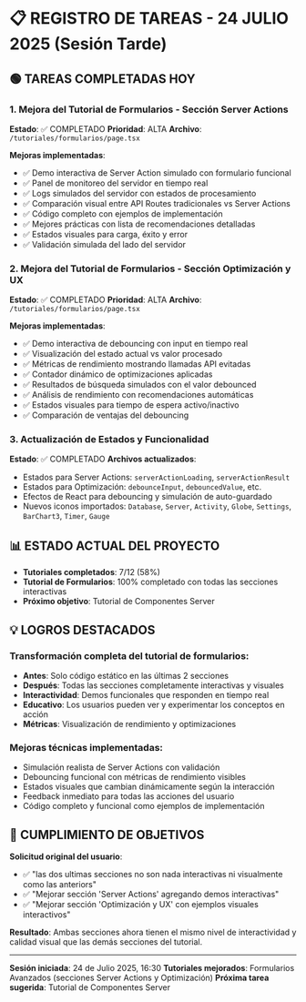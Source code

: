# 📋 REGISTRO DE TAREAS - 24 JULIO 2025 (Sesión Tarde)

## 🟢 TAREAS COMPLETADAS HOY

### 1. Mejora del Tutorial de Formularios - Sección Server Actions
**Estado**: ✅ COMPLETADO
**Prioridad**: ALTA
**Archivo**: `/tutoriales/formularios/page.tsx`

**Mejoras implementadas**:
- ✅ Demo interactiva de Server Action simulado con formulario funcional
- ✅ Panel de monitoreo del servidor en tiempo real
- ✅ Logs simulados del servidor con estados de procesamiento
- ✅ Comparación visual entre API Routes tradicionales vs Server Actions
- ✅ Código completo con ejemplos de implementación
- ✅ Mejores prácticas con lista de recomendaciones detalladas
- ✅ Estados visuales para carga, éxito y error
- ✅ Validación simulada del lado del servidor

### 2. Mejora del Tutorial de Formularios - Sección Optimización y UX
**Estado**: ✅ COMPLETADO
**Prioridad**: ALTA
**Archivo**: `/tutoriales/formularios/page.tsx`

**Mejoras implementadas**:
- ✅ Demo interactiva de debouncing con input en tiempo real
- ✅ Visualización del estado actual vs valor procesado
- ✅ Métricas de rendimiento mostrando llamadas API evitadas
- ✅ Contador dinámico de optimizaciones aplicadas
- ✅ Resultados de búsqueda simulados con el valor debounced
- ✅ Análisis de rendimiento con recomendaciones automáticas
- ✅ Estados visuales para tiempo de espera activo/inactivo
- ✅ Comparación de ventajas del debouncing

### 3. Actualización de Estados y Funcionalidad
**Estado**: ✅ COMPLETADO
**Archivos actualizados**:
- Estados para Server Actions: `serverActionLoading`, `serverActionResult`
- Estados para Optimización: `debounceInput`, `debouncedValue`, etc.
- Efectos de React para debouncing y simulación de auto-guardado
- Nuevos iconos importados: `Database`, `Server`, `Activity`, `Globe`, `Settings`, `BarChart3`, `Timer`, `Gauge`

## 📊 ESTADO ACTUAL DEL PROYECTO

- **Tutoriales completados**: 7/12 (58%)
- **Tutorial de Formularios**: 100% completado con todas las secciones interactivas
- **Próximo objetivo**: Tutorial de Componentes Server

## 💡 LOGROS DESTACADOS

### Transformación completa del tutorial de formularios:
- **Antes**: Solo código estático en las últimas 2 secciones
- **Después**: Todas las secciones completamente interactivas y visuales
- **Interactividad**: Demos funcionales que responden en tiempo real
- **Educativo**: Los usuarios pueden ver y experimentar los conceptos en acción
- **Métricas**: Visualización de rendimiento y optimizaciones

### Mejoras técnicas implementadas:
- Simulación realista de Server Actions con validación
- Debouncing funcional con métricas de rendimiento visibles
- Estados visuales que cambian dinámicamente según la interacción
- Feedback inmediato para todas las acciones del usuario
- Código completo y funcional como ejemplos de implementación

## 🎯 CUMPLIMIENTO DE OBJETIVOS

**Solicitud original del usuario**: 
- ✅ "las dos ultimas secciones no son nada interactivas ni visualmente como las anteriors"
- ✅ "Mejorar sección 'Server Actions' agregando demos interactivas"  
- ✅ "Mejorar sección 'Optimización y UX' con ejemplos visuales interactivos"

**Resultado**: Ambas secciones ahora tienen el mismo nivel de interactividad y calidad visual que las demás secciones del tutorial.

---

**Sesión iniciada**: 24 de Julio 2025, 16:30
**Tutoriales mejorados**: Formularios Avanzados (secciones Server Actions y Optimización)
**Próxima tarea sugerida**: Tutorial de Componentes Server
